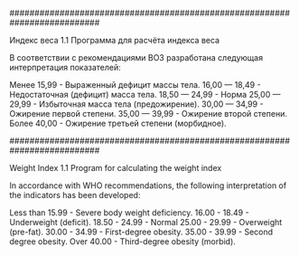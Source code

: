 ##########################################################################

Индекс веса 1.1
Программа для расчёта индекса веса

В соответствии с рекомендациями ВОЗ разработана следующая интерпретация показателей:

Менее 15,99 - Выраженный дефицит массы тела.
16,00 — 18,49 - Недостаточная (дефицит) масса тела.
18,50 — 24,99 - Норма 25,00 — 29,99 - Избыточная масса тела (предожирение).
30,00 — 34,99 - Ожирение первой степени.
35,00 — 39,99 - Ожирение второй степени.
Более 40,00 - Ожирение третьей степени (морбидное).

##########################################################################

Weight Index 1.1
Program for calculating the weight index

In accordance with WHO recommendations, the following interpretation of the indicators has been developed:

Less than 15.99 - Severe body weight deficiency.
16.00 - 18.49 - Underweight (deficit).
18.50 - 24.99 - Normal 25.00 - 29.99 - Overweight (pre-fat).
30.00 - 34.99 - First-degree obesity.
35.00 - 39.99 - Second degree obesity.
Over 40.00 - Third-degree obesity (morbid).
